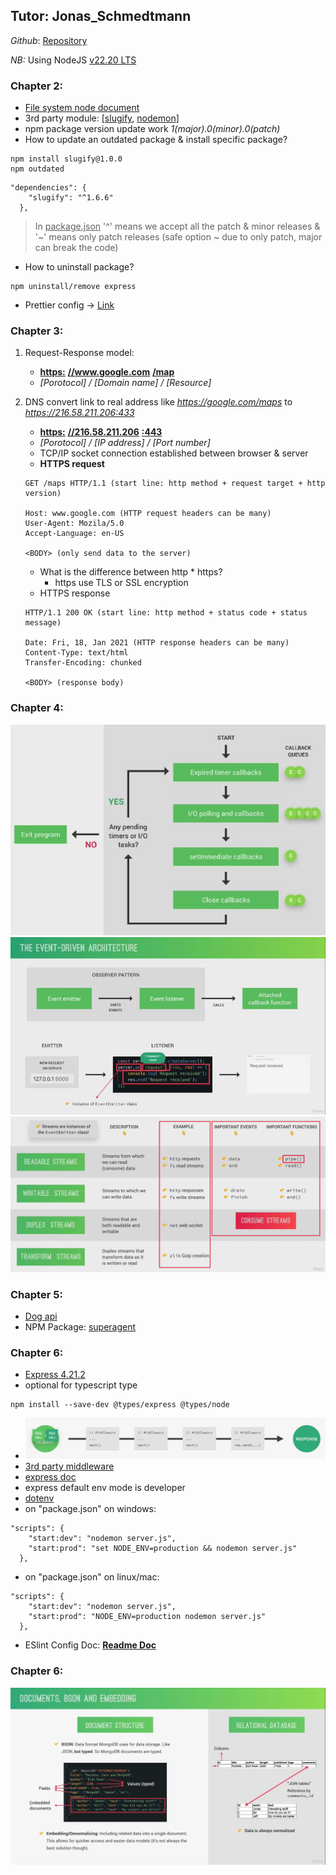 ## Tutor: Jonas_Schmedtmann

_Github_: [Repository](https://github.com/jonasschmedtmann/complete-node-bootcamp)

_NB:_ Using NodeJS [v22.20 LTS](https://nodejs.org/en/download)

### Chapter 2:

- [File system node document](https://nodejs.org/docs/latest-v22.x/api/fs.html)
- 3rd party module: [[slugify](https://www.npmjs.com/package/slugify), [nodemon](https://www.npmjs.com/package/nodemon)]
- npm package version update work _1(major).0(minor).0(patch)_
- How to update an outdated package & install specific package?

```
npm install slugify@1.0.0
npm outdated
```

```
"dependencies": {
    "slugify": "^1.6.6"
  },
```

> In <ins>package.json</ins> '^' means we accept all the patch & minor releases & '~' means only patch releases (safe option ~ due to only patch, major can break the code)

- How to uninstall package?

```
npm uninstall/remove express
```

- Prettier config -> [Link](https://prettier.io/docs/options)

### Chapter 3:

1. Request-Response model:

   - **<ins>https:</ins>** **<ins>//www.google.com</ins>** **<ins>/map</ins>**
   - _[Porotocol] / [Domain name] / [Resource]_

2. DNS convert link to real address like _https://google.com/maps_ to _https://216.58.211.206:433_

   - **<ins>https:</ins>** **<ins>//216.58.211.206</ins>** **<ins>:443</ins>**
   - _[Porotocol] / [IP address] / [Port number]_
   - TCP/IP socket connection established between browser & server
   - **HTTPS request**

   ```
   GET /maps HTTP/1.1 (start line: http method + request target + http version)

   Host: www.google.com (HTTP request headers can be many)
   User-Agent: Mozila/5.0
   Accept-Language: en-US

   <BODY> (only send data to the server)
   ```

   - What is the difference between http \* https?
     - https use TLS or SSL encryption
   - HTTPS response

   ```
   HTTP/1.1 200 OK (start line: http method + status code + status message)

   Date: Fri, 18, Jan 2021 (HTTP response headers can be many)
   Content-Type: text/html
   Transfer-Encoding: chunked

   <BODY> (response body)
   ```

### Chapter 4:

![call-back-queues](./NodeJS_MongoDB/Chapter-4/nodejs-callback-query.jpg)
![event-driven-architecture](./NodeJS_MongoDB/Chapter-4/event-driven-architecture.jpg)
![streams](./NodeJS_MongoDB/Chapter-4/streams.png)

### Chapter 5:

- [Dog api](https://dog.ceo/dog-api/documentation/)
- NPM Package: [superagent](https://www.npmjs.com/package/superagent?activeTab=readme)

### Chapter 6:

- [Express 4.21.2](https://www.npmjs.com/package/express/v/4.21.2)
- optional for typescript type

```
npm install --save-dev @types/express @types/node
```

- ![express middleware](./NodeJS_MongoDB/Chapter-6-natours_API/middleware.PNG)
- [3rd party middleware](https://www.npmjs.com/package/morgan)
- [express doc](https://expressjs.com/en/4x/api.html)
- express default env mode is developer
- [dotenv](https://www.npmjs.com/package/dotenv)
- on "package.json" on windows:

```
"scripts": {
    "start:dev": "nodemon server.js",
    "start:prod": "set NODE_ENV=production && nodemon server.js"
  },
```

- on "package.json" on linux/mac:

```
"scripts": {
    "start:dev": "nodemon server.js",
    "start:prod": "NODE_ENV=production nodemon server.js"
  },
```

- ESlint Config Doc: **[Readme Doc](https://github.com/istiakAHMEDsaad/NodeJS_MongoDB_Backend/blob/main/NodeJS_MongoDB/Chapter-6-natours_API/eslint-config-doc.md)**

### Chapter 6:

![mongo](./NodeJS_MongoDB/Chapter-7-mongodb/dbms-mongo.jpg)